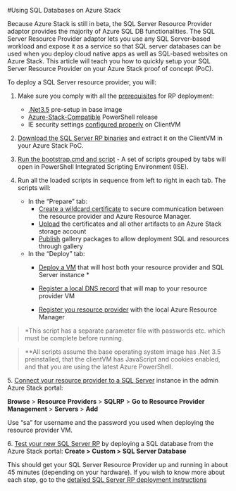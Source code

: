 #Using SQL Databases on Azure Stack


Because Azure Stack is still in beta, the SQL Server Resource Provider
adaptor provides the majority of Azure SQL DB functionalities. The SQL
Server Resource Provider adaptor lets you use any SQL Server-based
workload and expose it as a service so that SQL server databases can be
used when you deploy cloud native apps as well as SQL-based websites on
Azure Stack. This article will teach you how to quickly setup your SQL
Server Resource Provider on your Azure Stack proof of concept (PoC).

To deploy a SQL Server resource provider, you will:

1.  Make sure you comply with all the [prerequisites](#_Prerequisites_-_Before) for RP deployment:

    - [.Net3.5](#_Create_an_image) pre-setup in base image
    - [Azure-Stack-Compatible](#_Install_the_latest) PowerShell release
    - IE security settings [configured properly](#turn-off-ie-enhanced-security-and-enable) on ClientVM

2. [Download the SQL Server RP binaries](http://download.microsoft.com/download/A/3/6/A36BCD4A-8040-44B7-8378-866FA7D1C4D2/AzureStack.Sql.5.11.69.0.zip) and extract it on the ClientVM in your Azure Stack PoC.

3. [Run the bootstrap.cmd and script](#_Bootstrap_the_RP) - A set of scripts grouped by tabs will open in PowerShell Integrated Scripting Environment (ISE).

4. Run all the loaded scripts in sequence from left to right in each tab. The scripts will:
    - In the “Prepare” tab:
        - [Create a wildcard certificate](#create-the-required-certificates) to secure communication between the resource provider and Azure Resource Manager.
        - [Upload](#upload-all-artifacts-to-a-storage-account-on-azure-stack) the certificates and all other artifacts to an Azure Stack storage account
        - [Publish](#publish-gallery-items-for-later-resource-creation) gallery packages to allow deployment SQL and resources through gallery
    - In the “Deploy” tab:
        - [Deploy a VM](#deploy-a-sql-server-resource-provider) that will host both your resource provider and SQL Server instance *

        - [Register a local DNS record](#update-the-local-dns) that will map to your resource provider VM
        - [Register you resource provider](#register-the-sql-rp-resource-provider) with the local Azure Resource Manager

>\*This script has a separate parameter file with passwords etc. which
must be complete before running.

>\*\*All scripts assume the base operating system image has .Net 3.5
preinstalled, that the clientVM has JavaScript and cookies enabled, and
that you are using the latest Azure PowerShell.

5\. [Connect your resource provider to a SQL Server](#connec5-long-doc)
    instance in the admin Azure Stack portal:

**Browse** &gt; **Resource** **Providers** &gt; **SQLRP** &gt; **Go to Resource Provider** **Management** &gt; **Servers** &gt; **Add**

Use “sa” for username and the password you used when deploying the resource provider VM.

6\. [Test your new SQL Server RP](#test-your-deployment-create-your-first-sql-database) by deploying a SQL database from the Azure Stack portal:
**Create &gt; Custom &gt; SQL Server Database**

This should get your SQL Server Resource Provider up and running in
about 45 minutes (depending on your hardware). If you wish to know more
about each step, go to the [detailed SQL Server RP deployment
instructions](azure-stack-sql-rp-deploy-long.md)

<span id="before-you-deploy" class="anchor"><span
id="_Prerequisites_-_Before" class="anchor"><span
id="_Instructions_for_deploying" class="anchor"></span></span></span>
